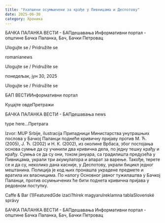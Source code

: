 ```yaml
---
title: "Ухапшени осумњичени за крађе у Пивницама и Деспотову"
date: 2025-06-30
category: Хроника
---
```


БАЧКА ПАЛАНКА ВЕСТИ - БАПдешавања Информативни портал - општине Бачка Паланка, Бач, Бачки Петровац

Ulogujte se / Pridružite se

romanianews

Ulogujte se / Pridružite se

понедељак, јун 30, 2025

Ulogujte se / Pridružite se

БАП ВЕСТИИнформативни портал

Куцајте овдеПретражи

БАЧКА ПАЛАНКА ВЕСТИ - БАПдешавања news

type here...Претрага

Izvor: MUP Srbije, ilustracija
            Припадници Министарства унутрашњих послова у Бачкој Паланци поднеће кривичну пријаву против М. Ћ. (2005), Ј. Ћ. (2002) и Н. К. (2002), из околине Врбаса, због постојања основа сумње да су учинили два кривична дела, по једну тешку крађу и крађу.
Сумња се да су они, током јануара, са градилишта предузећа у Пивницама, украли три акумулатора и апарат за варење. Такође, терете се и да су, неколико дана касније, у Деспотову, украли бицикл једног мештанина.
Полиција је код њих пронашла украдене предмете и вратила их власницима. По налогу Основног јавног тужилаштва у Бачкој Паланци, против осумњичених ће бити поднета кривична пријава у редовном поступку.

Caffe & Bar (1)FeaturedGde izaći?hírek magyarulreklamna tablaSlovenské správy

БАЧКА ПАЛАНКА ВЕСТИ - БАПдешавања Информативни портал - општине Бачка Паланка, Бач, Бачки Петровац
